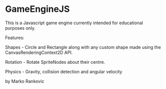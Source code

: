 # GameEngineJS

This is a Javascript game engine currently intended for educational purposes only.

Features:

Shapes - Circle and Rectangle along with any custom shape made using the CanvasRenderingContext2D API.

Rotation - Rotate SpriteNodes about their centre.

Physics - Gravity, collision detection and angular velocity

by Marko Rankovic 
